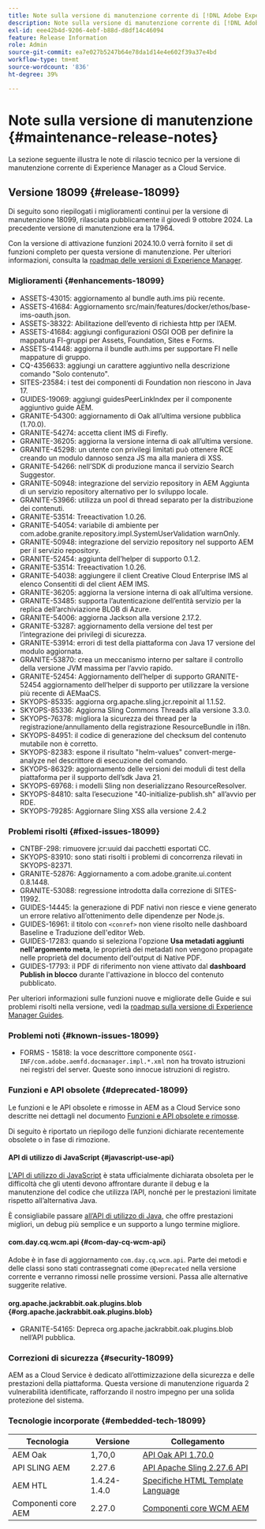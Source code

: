 ```yaml
---
title: Note sulla versione di manutenzione corrente di [!DNL Adobe Experience Manager]  as a Cloud Service.
description: Note sulla versione di manutenzione corrente di [!DNL Adobe Experience Manager]  as a Cloud Service.
exl-id: eee42b4d-9206-4ebf-b88d-d8df14c46094
feature: Release Information
role: Admin
source-git-commit: ea7e027b5247b64e78da1d14e4e602f39a37e4bd
workflow-type: tm+mt
source-wordcount: '836'
ht-degree: 39%

---
```



# Note sulla versione di manutenzione {#maintenance-release-notes}

La sezione seguente illustra le note di rilascio tecnico per la versione di manutenzione corrente di Experience Manager as a Cloud Service.

## Versione 18099 {#release-18099}

Di seguito sono riepilogati i miglioramenti continui per la versione di manutenzione 18099, rilasciata pubblicamente il giovedì 9 ottobre 2024. La precedente versione di manutenzione era la 17964.

Con la versione di attivazione funzioni 2024.10.0 verrà fornito il set di funzioni completo per questa versione di manutenzione. Per ulteriori informazioni, consulta la [roadmap delle versioni di Experience Manager](https://experienceleague.adobe.com/it/docs/experience-manager-release-information/aem-release-updates/update-releases-roadmap).

### Miglioramenti {#enhancements-18099}

* ASSETS-43015: aggiornamento al bundle auth.ims più recente.
* ASSETS-41684: Aggiornamento src/main/features/docker/ethos/base-ims-oauth.json.
* ASSETS-38322: Abilitazione dell’evento di richiesta http per l’AEM.
* ASSETS-41684: aggiungi configurazioni OSGI OOB per definire la mappatura FI-gruppi per Assets, Foundation, Sites e Forms.
* ASSETS-41448: aggiorna il bundle auth.ims per supportare FI nelle mappature di gruppo.
* CQ-4356633: aggiungi un carattere aggiuntivo nella descrizione comando &quot;Solo contenuto&quot;.
* SITES-23584: i test dei componenti di Foundation non riescono in Java 17.
* GUIDES-19069: aggiungi guidesPeerLinkIndex per il componente aggiuntivo guide AEM.
* GRANITE-54300: aggiornamento di Oak all’ultima versione pubblica (1.70.0).
* GRANITE-54274: accetta client IMS di Firefly.
* GRANITE-36205: aggiorna la versione interna di oak all’ultima versione.
* GRANITE-45298: un utente con privilegi limitati può ottenere RCE creando un modulo dannoso senza JS ma alla maniera di XSS.
* GRANITE-54266: nell’SDK di produzione manca il servizio Search Suggestor.
* GRANITE-50948: integrazione del servizio repository in AEM Aggiunta di un servizio repository alternativo per lo sviluppo locale.
* GRANITE-53966: utilizza un pool di thread separato per la distribuzione dei contenuti.
* GRANITE-53514: Treeactivation 1.0.26.
* GRANITE-54054: variabile di ambiente per com.adobe.granite.repository.impl.SystemUserValidation warnOnly.
* GRANITE-50948: integrazione del servizio repository nel supporto AEM per il servizio repository.
* GRANITE-52454: aggiunta dell’helper di supporto 0.1.2.
* GRANITE-53514: Treeactivation 1.0.26.
* GRANITE-54038: aggiungere il client Creative Cloud Enterprise IMS al elenco Consentiti di del client AEM IMS.
* GRANITE-36205: aggiorna la versione interna di oak all’ultima versione.
* GRANITE-53485: supporta l’autenticazione dell’entità servizio per la replica dell’archiviazione BLOB di Azure.
* GRANITE-54006: aggiorna Jackson alla versione 2.17.2.
* GRANITE-53287: aggiornamento della versione del test per l’integrazione dei privilegi di sicurezza.
* GRANITE-53914: errori di test della piattaforma con Java 17 versione del modulo aggiornata.
* GRANITE-53870: crea un meccanismo interno per saltare il controllo della versione JVM massima per l’avvio rapido.
* GRANITE-52454: Aggiornamento dell’helper di supporto GRANITE-52454 aggiornamento dell’helper di supporto per utilizzare la versione più recente di AEMaaCS.
* SKYOPS-85335: aggiorna org.apache.sling.jcr.repoinit al 1.1.52.
* SKYOPS-85336: Aggiorna Sling Commons Threads alla versione 3.3.0.
* SKYOPS-76378: migliora la sicurezza dei thread per la registrazione/annullamento della registrazione ResourceBundle in i18n.
* SKYOPS-84951: il codice di generazione del checksum del contenuto mutabile non è corretto.
* SKYOPS-82383: espone il risultato &quot;helm-values&quot; convert-merge-analyze nel descrittore di esecuzione del comando.
* SKYOPS-86329: aggiornamento delle versioni dei moduli di test della piattaforma per il supporto dell’sdk Java 21.
* SKYOPS-69768: i modelli Sling non deserializzano ResourceResolver.
* SKYOPS-84810: salta l’esecuzione &quot;40-initialize-publish.sh&quot; all’avvio per RDE.
* SKYOPS-79285: Aggiornare Sling XSS alla versione 2.4.2

### Problemi risolti {#fixed-issues-18099}

* CNTBF-298: rimuovere jcr:uuid dai pacchetti esportati CC.
* SKYOPS-83910: sono stati risolti i problemi di concorrenza rilevati in SKYOPS-82371.
* GRANITE-52876: Aggiornamento a com.adobe.granite.ui.content 0.8.1448.
* GRANITE-53088: regressione introdotta dalla correzione di SITES-11992.
* GUIDES-14445: la generazione di PDF nativi non riesce e viene generato un errore relativo all’ottenimento delle dipendenze per Node.js.
* GUIDES-16961: il titolo con `<conref>` non viene risolto nelle dashboard Baseline e Traduzione dell&#39;editor Web.
* GUIDES-17283: quando si seleziona l&#39;opzione **Usa metadati aggiunti nell&#39;argomento meta**, le proprietà dei metadati non vengono propagate nelle proprietà del documento dell&#39;output di Native PDF.
* GUIDES-17793: il PDF di riferimento non viene attivato dal **dashboard Publish in blocco** durante l&#39;attivazione in blocco del contenuto pubblicato.

Per ulteriori informazioni sulle funzioni nuove e migliorate delle Guide e sui problemi risolti nella versione, vedi la [roadmap sulla versione di Experience Manager Guides](https://experienceleague.adobe.com/it/docs/experience-manager-guides/using/release-info/aem-guides-releases-roadmap).

### Problemi noti {#known-issues-18099}

* FORMS - 15818: la voce descrittore componente `OSGI-INF/com.adobe.aemfd.docmanager.impl.*.xml` non ha trovato istruzioni nei registri del server. Queste sono innocue istruzioni di registro.

### Funzioni e API obsolete {#deprecated-18099}

Le funzioni e le API obsolete e rimosse in AEM as a Cloud Service sono descritte nei dettagli nel documento [Funzioni e API obsolete e rimosse](/help/release-notes/deprecated-removed-features.md).

Di seguito è riportato un riepilogo delle funzioni dichiarate recentemente obsolete o in fase di rimozione.

#### API di utilizzo di JavaScript {#javascript-use-api}

[L&#39;API di utilizzo di JavaScript](https://github.com/adobe/htl-spec/blob/master/SPECIFICATION.md#42-javascript-use-api) è stata ufficialmente dichiarata obsoleta per le difficoltà che gli utenti devono affrontare durante il debug e la manutenzione del codice che utilizza l’API, nonché per le prestazioni limitate rispetto all’alternativa Java.

È consigliabile passare [all’API di utilizzo di Java,](https://experienceleague.adobe.com/it/docs/experience-manager-htl/content/java-use-api) che offre prestazioni migliori, un debug più semplice e un supporto a lungo termine migliore.

#### com.day.cq.wcm.api {#com-day-cq-wcm-api}

Adobe è in fase di aggiornamento `com.day.cq.wcm.api`. Parte dei metodi e delle classi sono stati contrassegnati come `@Deprecated` nella versione corrente e verranno rimossi nelle prossime versioni. Passa alle alternative suggerite relative.

#### org.apache.jackrabbit.oak.plugins.blob {#org.apache.jackrabbit.oak.plugins.blob}

* GRANITE-54165: Depreca org.apache.jackrabbit.oak.plugins.blob nell’API pubblica.

### Correzioni di sicurezza {#security-18099}

AEM as a Cloud Service è dedicato all’ottimizzazione della sicurezza e delle prestazioni della piattaforma. Questa versione di manutenzione riguarda 2 vulnerabilità identificate, rafforzando il nostro impegno per una solida protezione del sistema.

### Tecnologie incorporate {#embedded-tech-18099}

| Tecnologia | Versione | Collegamento |
|---|---|---|
| AEM Oak | 1,70,0 | [API Oak API 1.70.0](https://www.javadoc.io/doc/org.apache.jackrabbit/oak-api/1.70.0/index.html) |
| API SLING AEM | 2.27.6 | [API Apache Sling 2.27.6 API](https://www.javadoc.io/doc/org.apache.sling/org.apache.sling.api/latest/index.html) |
| AEM HTL | 1.4.24-1.4.0 | [Specifiche HTML Template Language](https://github.com/adobe/htl-spec) |
| Componenti core AEM | 2.27.0 | [Componenti core WCM AEM](https://github.com/adobe/aem-core-wcm-components) |
